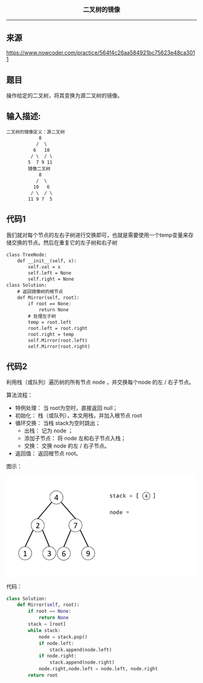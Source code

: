 ### <center>二叉树的镜像
***
## 来源

https://www.nowcoder.com/practice/564f4c26aa584921bc75623e48ca3011

## 题目

操作给定的二叉树，将其变换为源二叉树的镜像。

## 输入描述:

```
二叉树的镜像定义：源二叉树 
    	    8
    	   /  \
    	  6   10
    	 / \  / \
    	5  7 9 11
    	镜像二叉树
    	    8
    	   /  \
    	  10   6
    	 / \  / \
    	11 9 7  5
```

## 代码1

我们就对每个节点的左右子树进行交换即可，也就是需要使用一个temp变量来存储交换的节点。然后在重复它的左子树和右子树

```
class TreeNode:
    def __init__(self, x):
        self.val = x
        self.left = None
        self.right = None
class Solution:
    # 返回镜像树的根节点
    def Mirror(self, root):
        if root == None:
            return None
        # 处理左子树
        temp = root.left
        root.left = root.right
        root.right = temp
        self.Mirror(root.left)
        self.Mirror(root.right)
```

## 代码2 

利用栈（或队列）遍历树的所有节点 node ，并交换每个node  的左 / 右子节点。

算法流程：

- 特例处理： 当 root为空时，直接返回 null；
- 初始化： 栈（或队列），本文用栈，并加入根节点 root
- 循环交换： 当栈 stack为空时跳出；
  - 出栈： 记为 node  ；
  - 添加子节点： 将 node 左和右子节点入栈；
  - 交换： 交换 node 的左 / 右子节点。
- 返回值： 返回根节点 root。

图示：

![111](images/111.gif)

代码：

```python
class Solution:
    def Mirror(self, root):
        if root == None:
            return None
        stack = [root]
        while stack:
            node = stack.pop()
            if node.left:
                stack.append(node.left)
            if node.right:
                stack.append(node.right)
            node.right,node.left = node.left, node.right
        return root
```

